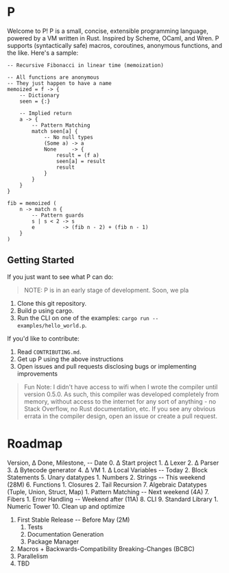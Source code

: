 # P
Welcome to P!
P is a small, concise, extensible programming language, powered by a VM written in Rust.
Inspired by Scheme, OCaml, and Wren.
P supports (syntactically safe) macros, coroutines, anonymous functions, and the like.
Here's a sample:

```
-- Recursive Fibonacci in linear time (memoization)

-- All functions are anonymous
-- They just happen to have a name
memoized = f -> {
    -- Dictionary
    seen = {:}

    -- Implied return
    a -> {
        -- Pattern Matching
        match seen[a] {
            -- No null types
            (Some a) -> a
            None     -> {
                result = (f a)
                seen[a] = result
                result
            }
        }
    }
}

fib = memoized (
    n -> match n {
        -- Pattern guards
        s | s < 2 -> s
        e         -> (fib n - 2) + (fib n - 1)
    }
)
```

## Getting Started
If you just want to see what P can do:

> NOTE: P is in an early stage of development.
Soon, we pla

1. Clone this git repository.
2. Build p using cargo.
3. Run the CLI on one of the examples: `cargo run -- examples/hello_world.p`.

If you'd like to contribute:

1. Read `CONTRIBUTING.md`.
2. Get up P using the above instructions
3. Open issues and pull requests disclosing bugs or implementing improvements

> Fun Note: I didn't have access to wifi when I wrote the compiler until version 0.5.0.
As such, this compiler was developed completely from memory, without access to the internet for any sort of anything - no Stack Overflow, no Rust documentation, etc.
If you see any obvious errata in the compiler design, open an issue or create a pull request.

# Roadmap
Version, ∆ Done, Milestone, -- Date
0. ∆ Start project
    1. ∆ Lexer
    2. ∆ Parser
    3. ∆ Bytecode generator
    4. ∆ VM
        1. ∆ Local Variables -- Today
        2. Block Statements
    5. Unary datatypes
        1. Numbers
        2. Strings -- This weekend (28M)
    6. Functions
        1. Closures
        2. Tail Recursion
    7. Algebraic Datatypes (Tuple, Union, Struct, Map)
        1. Pattern Matching -- Next weekend (4A)
    7. Fibers
        1. Error Handling -- Weekend after (11A)
    8. CLI
    9. Standard Library
        1. Numeric Tower
    10. Clean up and optimize
1. First Stable Release -- Before May (2M)
    1. Tests
    2. Documentation Generation
    3. Package Manager
2. Macros + Backwards-Compatibility Breaking-Changes (BCBC)
3. Parallelism
4. TBD
